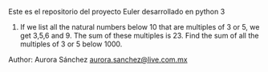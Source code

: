 Este es el repositorio del proyecto Euler desarrollado en python 3

1.  If we list all the natural numbers below 10 that are multiples of 3 or 5, we get 3,5,6 and 9. The sum of these multiples is 23.
Find the sum of all the multiples of 3 or 5 below 1000.

Author: Aurora Sánchez
aurora.sanchez@live.com.mx